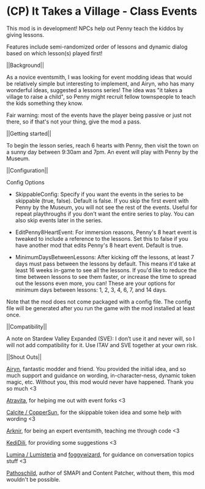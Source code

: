 # (CP) It Takes a Village - Class Events

This mod is in development! NPCs help out Penny teach the kiddos by giving lessons.

Features include semi-randomized order of lessons and dynamic dialog based on which lesson(s) played first!

||Background||

As a novice eventsmith, I was looking for event modding ideas that would be relatively simple but interesting to implement, and Airyn, who has many wonderful ideas, suggested a lessons series! The idea was "it takes a village to raise a child", so Penny might recruit fellow townspeople to teach the kids something they know.

Fair warning: most of the events have the player being passive or just not there, so if that's not your thing, give the mod a pass.


||Getting started||

To begin the lesson series, reach 6 hearts with Penny, then visit the town on a sunny day between 9:30am and 7pm. An event will play with Penny by the Museum.


||Configuration||

Config Options

* SkippableConfig: Specify if you want the events in the series to be skippable (true, false). Default is false. If you skip the first event with Penny by the Museum, you will not see the rest of the events. Useful for repeat playthroughs if you don't want the entire series to play. You can also skip events later in the series.

* EditPenny8HeartEvent: For immersion reasons, Penny's 8 heart event is tweaked to include a reference to the lessons. Set this to false if you have another mod that edits Penny's 8 heart event. Default is true.

* MinimumDaysBetweenLessons: After kicking off the lessons, at least 7 days must pass between the lessons by default. This means it'd take at least 16 weeks in-game to see all the lessons. If you'd like to reduce the time between lessons to see them faster, or increase the time to spread out the lessons even more, you can! These are your options for minimum days between lessons: 1, 2, 3, 4, 6, 7, and 14 days.

Note that the mod does not come packaged with a config file. The config file will be generated after you run the game with the mod installed at least once. 


||Compatibility||

A note on Stardew Valley Expanded (SVE): I don’t use it and never will, so I will not add compatibility for it. Use ITAV and SVE together at your own risk.


||Shout Outs||

<a href="https://www.moddrop.com/stardew-valley/profile/182160/mods">Airyn</a>, fantastic modder and friend. You provided the initial idea, and so much support and guidance on wording, in-character-ness, dynamic token magic, etc. Without you, this mod would never have happened. Thank you so much <3

<a href ="https://www.nexusmods.com/stardewvalley/users/116553368?tab=user+files">Atravita</a>, for helping me out with event forks <3

<a href ="https://www.nexusmods.com/stardewvalley/users/114762643?tab=user+files">Calcite / CopperSun</a>, for the skippable token idea and some help with wording <3

<a href ="https://www.nexusmods.com/stardewvalley/users/92469153?tab=user+files">Arknir</a>, for being an expert eventsmith, teaching me through code <3

<a href ="https://www.moddrop.com/stardew-valley/profile/225898/mods">KediDili</a>, for providing some suggestions <3

<a href ="https://www.nexusmods.com/stardewvalley/users/5575844?tab=user+files">Lumina / Lumisteria</a> and <a href ="https://www.nexusmods.com/stardewvalley/users/48380238?tab=user+files">foggywizard</a>, for guidance on conversation topics stuff <3

<a href="https://www.nexusmods.com/stardewvalley/users/1552317?tab=user+files">Pathoschild</a>, author of SMAPI and Content Patcher, without them, this mod wouldn't be possible.
